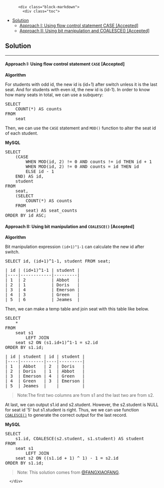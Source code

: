 <div class="article-body">
        
          <div class="block-markdown">
            <div class="toc">
<ul>
<li><a href="#solution">Solution</a><ul>
<li><a href="#approach-i-using-flow-control-statement-case-accepted">Approach I: Using flow control statement CASE [Accepted]</a></li>
<li><a href="#approach-ii-using-bit-manipulation-and-coalesce-accepted">Approach II: Using bit manipulation and COALESCE() [Accepted]</a></li>
</ul>
</li>
</ul>
</div>
<h2 id="solution">Solution</h2>
<hr>
<h4 id="approach-i-using-flow-control-statement-case-accepted">Approach I: Using flow control statement <code>CASE</code> [Accepted]</h4>
<p><strong>Algorithm</strong></p>
<p>For students with odd id, the new id is (id+1) after switch unless it is the last seat. And for students with even id, the new id is (id-1). In order to know how many seats in total, we can use a subquery:</p>
<div class="codehilite"><pre><span></span><span class="k">SELECT</span>
    <span class="k">COUNT</span><span class="p">(</span><span class="o">*</span><span class="p">)</span> <span class="k">AS</span> <span class="n">counts</span>
<span class="k">FROM</span>
    <span class="n">seat</span>
</pre></div>


<p>Then, we can use the <code>CASE</code> statement and <code>MOD()</code> function to alter the seat id of each student.</p>
<p><strong>MySQL</strong></p>
<div class="codehilite"><pre><span></span><span class="k">SELECT</span>
    <span class="p">(</span><span class="k">CASE</span>
        <span class="k">WHEN</span> <span class="k">MOD</span><span class="p">(</span><span class="n">id</span><span class="p">,</span> <span class="mi">2</span><span class="p">)</span> <span class="o">!=</span> <span class="mi">0</span> <span class="k">AND</span> <span class="n">counts</span> <span class="o">!=</span> <span class="n">id</span> <span class="k">THEN</span> <span class="n">id</span> <span class="o">+</span> <span class="mi">1</span>
        <span class="k">WHEN</span> <span class="k">MOD</span><span class="p">(</span><span class="n">id</span><span class="p">,</span> <span class="mi">2</span><span class="p">)</span> <span class="o">!=</span> <span class="mi">0</span> <span class="k">AND</span> <span class="n">counts</span> <span class="o">=</span> <span class="n">id</span> <span class="k">THEN</span> <span class="n">id</span>
        <span class="k">ELSE</span> <span class="n">id</span> <span class="o">-</span> <span class="mi">1</span>
    <span class="k">END</span><span class="p">)</span> <span class="k">AS</span> <span class="n">id</span><span class="p">,</span>
    <span class="n">student</span>
<span class="k">FROM</span>
    <span class="n">seat</span><span class="p">,</span>
    <span class="p">(</span><span class="k">SELECT</span>
        <span class="k">COUNT</span><span class="p">(</span><span class="o">*</span><span class="p">)</span> <span class="k">AS</span> <span class="n">counts</span>
    <span class="k">FROM</span>
        <span class="n">seat</span><span class="p">)</span> <span class="k">AS</span> <span class="n">seat_counts</span>
<span class="k">ORDER</span> <span class="k">BY</span> <span class="n">id</span> <span class="k">ASC</span><span class="p">;</span>
</pre></div>


<h4 id="approach-ii-using-bit-manipulation-and-coalesce-accepted">Approach II: Using bit manipulation and <code>COALESCE()</code> [Accepted]</h4>
<p><strong>Algorithm</strong></p>
<p>Bit manipulation expression <code>(id+1)^1-1</code> can calculate the new id after switch.</p>
<div class="codehilite"><pre><span></span><span class="k">SELECT</span> <span class="n">id</span><span class="p">,</span> <span class="p">(</span><span class="n">id</span><span class="o">+</span><span class="mi">1</span><span class="p">)</span><span class="o">^</span><span class="mi">1</span><span class="o">-</span><span class="mi">1</span><span class="p">,</span> <span class="n">student</span> <span class="k">FROM</span> <span class="n">seat</span><span class="p">;</span>
</pre></div>


<div class="codehilite"><pre><span></span>| id | (id+1)^1-1 | student |
|----|------------|---------|
| 1  | 2          | Abbot   |
| 2  | 1          | Doris   |
| 3  | 4          | Emerson |
| 4  | 3          | Green   |
| 5  | 6          | Jeames  |
</pre></div>


<p>Then, we can make a temp table and join seat with this table like below.</p>
<div class="codehilite"><pre><span></span><span class="k">SELECT</span>
    <span class="o">*</span>
<span class="k">FROM</span>
    <span class="n">seat</span> <span class="n">s1</span>
        <span class="k">LEFT</span> <span class="k">JOIN</span>
    <span class="n">seat</span> <span class="n">s2</span> <span class="k">ON</span> <span class="p">(</span><span class="n">s1</span><span class="p">.</span><span class="n">id</span><span class="o">+</span><span class="mi">1</span><span class="p">)</span><span class="o">^</span><span class="mi">1</span><span class="o">-</span><span class="mi">1</span> <span class="o">=</span> <span class="n">s2</span><span class="p">.</span><span class="n">id</span>
<span class="k">ORDER</span> <span class="k">BY</span> <span class="n">s1</span><span class="p">.</span><span class="n">id</span><span class="p">;</span>
</pre></div>


<div class="codehilite"><pre><span></span>| id | student | id | student |
|----|---------|----|---------|
| 1  | Abbot   | 2  | Doris   |
| 2  | Doris   | 1  | Abbot   |
| 3  | Emerson | 4  | Green   |
| 4  | Green   | 3  | Emerson |
| 5  | Jeames  |    |         |
</pre></div>


<blockquote>
<p>Note:The first two columns are from s1 and the last two are from s2.</p>
</blockquote>
<p>At last, we can output s1.id and s2.student. However, the s2.student is NULL for seat id '5' but s1.student is right. Thus, we we can use function <a href="https://dev.mysql.com/doc/refman/5.7/en/comparison-operators.html#function_coalesce"><code>COALESCE()</code></a> to generate the correct output for the last record.</p>
<p><strong>MySQL</strong></p>
<div class="codehilite"><pre><span></span><span class="k">SELECT</span>
    <span class="n">s1</span><span class="p">.</span><span class="n">id</span><span class="p">,</span> <span class="n">COALESCE</span><span class="p">(</span><span class="n">s2</span><span class="p">.</span><span class="n">student</span><span class="p">,</span> <span class="n">s1</span><span class="p">.</span><span class="n">student</span><span class="p">)</span> <span class="k">AS</span> <span class="n">student</span>
<span class="k">FROM</span>
    <span class="n">seat</span> <span class="n">s1</span>
        <span class="k">LEFT</span> <span class="k">JOIN</span>
    <span class="n">seat</span> <span class="n">s2</span> <span class="k">ON</span> <span class="p">((</span><span class="n">s1</span><span class="p">.</span><span class="n">id</span> <span class="o">+</span> <span class="mi">1</span><span class="p">)</span> <span class="o">^</span> <span class="mi">1</span><span class="p">)</span> <span class="o">-</span> <span class="mi">1</span> <span class="o">=</span> <span class="n">s2</span><span class="p">.</span><span class="n">id</span>
<span class="k">ORDER</span> <span class="k">BY</span> <span class="n">s1</span><span class="p">.</span><span class="n">id</span><span class="p">;</span>
</pre></div>


<blockquote>
<p>Note: This solution comes from <a href="https://discuss.leetcode.com/user/fangxiaofang">@FANGXIAOFANG</a>.</p>
</blockquote>
          </div>
        
      </div>